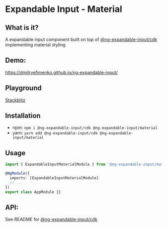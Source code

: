 # Expandable Input - Material

## What is it?
A expandable input component built on top of [@ng-expandable-input/cdk](https://github.com/DmitryEfimenko/ng-expandable-input/tree/master/projects/ng-expandable-input) implementing material styling

## Demo:
https://dmitryefimenko.github.io/ng-expandable-input/

## Playground
[Stackblitz](https://stackblitz.com/github/DmitryEfimenko/ng-expandable-input?file=src%2Fapp%2Fmaterial%2Fmaterial.component.html)

## Installation
* npm: `npm i @ng-expandable-input/cdk @ng-expandable-input/material`
* yarn: `yarn add @ng-expandable-input/cdk @ng-expandable-input/material`

## Usage
```ts
import { ExpandableInputMaterialModule } from '@ng-expandable-input/material';

@NgModule({
  imports: [ExpandableInputMaterialModule]
  // ...
})
export class AppModule {}
```

## API:
See README for [@ng-expandable-input/cdk](https://github.com/DmitryEfimenko/ng-expandable-input/tree/master/projects/ng-expandable-input#api)
